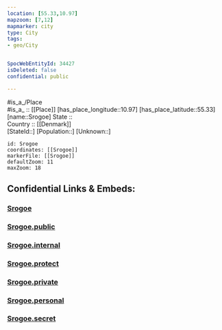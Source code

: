 ```yaml
---
location: [55.33,10.97] 
mapzoom: [7,12] 
mapmarker: city 
type: City
tags:
- geo/City


SpocWebEntityId: 34427
isDeleted: false
confidential: public

---
```

#is_a_/Place  
#is_a_ :: [[Place]] 
[has_place_longitude::10.97] 
[has_place_latitude::55.33] 
[name::Srogoe] 
State ::  
Country :: [[Denmark]]  
[StateId::] 
[Population::] 
[Unknown::] 


```leaflet
id: Srogoe
coordinates: [[Srogoe]] 
markerFile: [[Srogoe]] 
defaultZoom: 11 
maxZoom: 18
```


## Confidential Links & Embeds: 

### [Srogoe](/_Standards/Earth/Continent/Europe/Europe~North/Denmark/City/Srogoe.md) 

### [Srogoe.public](/_public/Earth/Continent/Europe/Europe~North/Denmark/City/Srogoe.public.md) 

### [Srogoe.internal](/_internal/Earth/Continent/Europe/Europe~North/Denmark/City/Srogoe.internal.md) 

### [Srogoe.protect](/_protect/Earth/Continent/Europe/Europe~North/Denmark/City/Srogoe.protect.md) 

### [Srogoe.private](/_private/Earth/Continent/Europe/Europe~North/Denmark/City/Srogoe.private.md) 

### [Srogoe.personal](/_personal/Earth/Continent/Europe/Europe~North/Denmark/City/Srogoe.personal.md) 

### [Srogoe.secret](/_secret/Earth/Continent/Europe/Europe~North/Denmark/City/Srogoe.secret.md)

